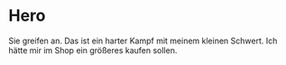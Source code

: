 # Hero

Sie greifen an. Das ist ein harter Kampf mit meinem kleinen Schwert. Ich hätte mir im Shop ein größeres kaufen sollen.
